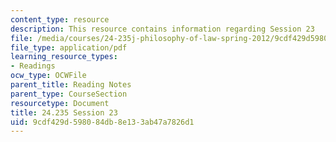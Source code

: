 ```yaml
---
content_type: resource
description: This resource contains information regarding Session 23
file: /media/courses/24-235j-philosophy-of-law-spring-2012/9cdf429d598084db8e133ab47a7826d1_MIT24_235JS12_Session23.pdf
file_type: application/pdf
learning_resource_types:
- Readings
ocw_type: OCWFile
parent_title: Reading Notes
parent_type: CourseSection
resourcetype: Document
title: 24.235 Session 23
uid: 9cdf429d-5980-84db-8e13-3ab47a7826d1
---
```

